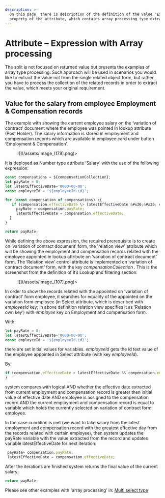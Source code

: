 ```yaml
---
description: >-
  On this page  there is description of the definition of the value 'Expression'
  property of the attribute, which contains array processing type extraction.
---
```


# Attribute – Expression with Array processing

The split is not focused on returned value but presents the examples of array type processing. Such approach will be used in scenarios you would like to extract the value not from the single related object form, but rather you have to process the collection of the related records in order to extract the value, which meets your original requirement.

## Value for the salary from employee Employment & Compensation records&#x20;

The example with showing the current employee salary on the ‘variation of contract’ document where the employee was pointed in lookup attribute (Post Holder). The salary information is stored in employment and compensation records which are available in employee card under button ‘Employment & Compensation’.

<figure>![](/assets/image_(178).png)><figcaption></figcaption></figure>

It is deployed as Number type attribute ‘Salary’ with the use of the following expression:

```js
const compensations = ${compensationCollection};
let payRate = 0;
let latestEffectiveDate='0000-00-00';
const employeeId = '${employeeId.id}'; 

for (const compensation of compensations) \{
   if (compensation.effectiveDate \> latestEffectiveDate &#x26;&#x26; compensation.employee &#x26;&#x26; compensation.employee.id === employeeId) \{
     payRate = compensation.payRate;
     latestEffectiveDate = compensation.effectiveDate;
  }
}

return payRate;
 ```

While defining the above expression, the required prerequisite is to create on ‘variation of contract document’ form, the 'relation view' attribute which will be showing the employment and compensation records related with the employee appointed in lookup attribute on ‘variation of contract document’ form. The ‘Relation view’ control attribute is implemented on ‘variation of contract document’ form, with the key _compensationCollection ._ This is the screenshot from the definition of it’s Lookup and filtering section:

<figure>![](/assets/image_(107).png)><figcaption></figcaption></figure>

In order to show the records related with the appointed on ‘variation of contract’ form employee, it searches for equality of the appointed on the variation form employee (in Select attribute, which is described with _employeeId_ key; in above definition relation view specifies it as ‘Relation own key’) with _employee_ key on Employment and compensation form.

With:

```javascript
let payRate = 0;
let latestEffectiveDate='0000-00-00';
const employeeId = '${employeeId.id}'; 
```

there are set initial values for variables. _employeeId_ gets the id text value of the employee appointed in Select attribute (with key _employeeId_).

By:

```javascript
if (compensation.effectiveDate > latestEffectiveDate && compensation.employee && compensation.employee.id === employeeId) {
}
```

system compares with logical AND whether the effective date extracted from current employment and compensation record is greater then initial value of effective date AND employee is assigned to the compensation record AND the current employment and compensation record is equal to variable which holds the currently selected on variation of contract form employee. &#x20;

In the case condition is met (we want to take salary from the latest employment and compensation record with the greatest effective day from the records related with certain employee), then system updates the payRate variable with the value extracted from the record and updates variable latestEffectiveDate for next iteration:

```javascript
 payRate= compensation.payRate;
 latestEffectiveDate = compensation.effectiveDate;
```

After the iterations are finished system returns the final value of the current salary:

```javascript
return payRate;
```



Please see other examples with 'array processing' in: [Multi select type](attribute-default-value-expression#multi-select-type "mention")&#x20;
